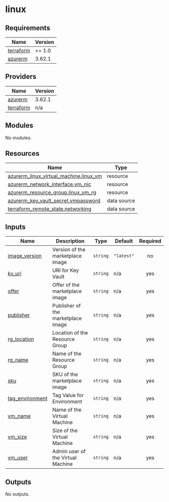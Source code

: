 # linux

<!-- BEGINNING OF PRE-COMMIT-TERRAFORM DOCS HOOK -->
## Requirements

| Name | Version |
|------|---------|
| <a name="requirement_terraform"></a> [terraform](#requirement\_terraform) | >= 1.0 |
| <a name="requirement_azurerm"></a> [azurerm](#requirement\_azurerm) | 3.62.1 |

## Providers

| Name | Version |
|------|---------|
| <a name="provider_azurerm"></a> [azurerm](#provider\_azurerm) | 3.62.1 |
| <a name="provider_terraform"></a> [terraform](#provider\_terraform) | n/a |

## Modules

No modules.

## Resources

| Name | Type |
|------|------|
| [azurerm_linux_virtual_machine.linux_vm](https://registry.terraform.io/providers/hashicorp/azurerm/3.62.1/docs/resources/linux_virtual_machine) | resource |
| [azurerm_network_interface.vm_nic](https://registry.terraform.io/providers/hashicorp/azurerm/3.62.1/docs/resources/network_interface) | resource |
| [azurerm_resource_group.linux_vm_rg](https://registry.terraform.io/providers/hashicorp/azurerm/3.62.1/docs/resources/resource_group) | resource |
| [azurerm_key_vault_secret.vmpassword](https://registry.terraform.io/providers/hashicorp/azurerm/3.62.1/docs/data-sources/key_vault_secret) | data source |
| [terraform_remote_state.networking](https://registry.terraform.io/providers/hashicorp/terraform/latest/docs/data-sources/remote_state) | data source |

## Inputs

| Name | Description | Type | Default | Required |
|------|-------------|------|---------|:--------:|
| <a name="input_image_version"></a> [image\_version](#input\_image\_version) | Version of the marketplace image | `string` | `"latest"` | no |
| <a name="input_kv_uri"></a> [kv\_uri](#input\_kv\_uri) | URI for Key Vault | `string` | n/a | yes |
| <a name="input_offer"></a> [offer](#input\_offer) | Offer of the marketplace image | `string` | n/a | yes |
| <a name="input_publisher"></a> [publisher](#input\_publisher) | Publisher of the marketplace image | `string` | n/a | yes |
| <a name="input_rg_location"></a> [rg\_location](#input\_rg\_location) | Location of the Resource Group | `string` | n/a | yes |
| <a name="input_rg_name"></a> [rg\_name](#input\_rg\_name) | Name of the Resource Group | `string` | n/a | yes |
| <a name="input_sku"></a> [sku](#input\_sku) | SKU of the marketplace image | `string` | n/a | yes |
| <a name="input_tag_environment"></a> [tag\_environment](#input\_tag\_environment) | Tag Value for Environment | `string` | n/a | yes |
| <a name="input_vm_name"></a> [vm\_name](#input\_vm\_name) | Name of the Virtual Machine | `string` | n/a | yes |
| <a name="input_vm_size"></a> [vm\_size](#input\_vm\_size) | Size of the Virtual Machine | `string` | n/a | yes |
| <a name="input_vm_user"></a> [vm\_user](#input\_vm\_user) | Admin user of the Virtual Machine | `string` | n/a | yes |

## Outputs

No outputs.
<!-- END OF PRE-COMMIT-TERRAFORM DOCS HOOK -->

